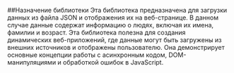 ##Назначение библиотеки
Эта библиотека предназначена для загрузки данных из файла JSON и отображения их на веб-странице. В данном случае данные содержат информацию о людях, включая их имена, фамилии и возраст.
Эта библиотека полезна для создания динамических веб-приложений, где данные могут быть загружены из внешних источников и отображены пользователю. Она демонстрирует основные концепции работы с асинхронным кодом, DOM-манипуляциями и обработкой ошибок в JavaScript.
